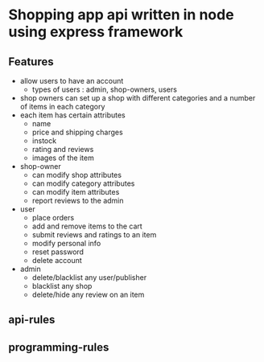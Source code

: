 # Shopping app api written in node using express framework
## Features
- allow users to have an account
  - types of users : admin, shop-owners, users
- shop owners can set up a shop with different categories and a number of items in each category
- each item has certain attributes
  - name
  - price and shipping charges
  - instock
  - rating and reviews
  - images of the item
- shop-owner
  - can modify shop attributes
  - can modify category attributes
  - can modify item attributes
  - report reviews to the admin
- user
  - place orders
  - add and remove items to the cart
  - submit reviews and ratings to an item
  - modify personal info
  - reset password
  - delete account
- admin
  - delete/blacklist any user/publisher
  - blacklist any shop
  - delete/hide any review on an item

## api-rules
## programming-rules
